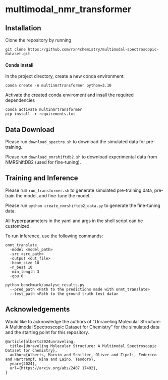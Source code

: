 # multimodal_nmr_transformer

## Installation

Clone the repository by running

```
git clone https://github.com/rxn4chemistry/multimodal-spectroscopic-dataset.git
```
#### Conda install 

In the project directory, create a new conda environment:
```
conda create -n multinmrtransformer python=3.10
```
Activate the created conda enviroment and insall the required dependencies

```
conda activate multinmrtransformer
pip install -r requirements.txt
```

## Data Download

Please run `download_spectra.sh` to download the simulated data for pre-training.

Please run `download_nmrshiftdb2.sh` to download experimental data from NMRShiftDB2 (used for fine-tuning).

## Training and Inference

Please run `run_transformer.sh` to generate simulated pre-training data, pre-train the model, and fine-tune the model.

Please run `python create_nmrshiftdb2_data.py` to generate the fine-tuning data.

All hyperparameters in the yaml and args in the shell script can be customized.

To run inference, use the following commands:

```
onmt_translate 
  -model <model_path> 
  -src <src_path> 
  -output <out_file> 
  -beam_size 10 
  -n_best 10 
  -min_length 3 
  -gpu 0
```

```
python benchmark/analyse_results.py 
  --pred_path <Path to the predictions made with onmt_translate>
  --test_path <Path to the ground truth test data>
```

## Acknowledgements
Would like to acknowledge the authors of "Unraveling Molecular Structure: A Multimodal Spectroscopic Dataset for Chemistry" for the simulated data and the starting point for this repository.

```
@article{alberts2024unraveling,
  title={Unraveling Molecular Structure: A Multimodal Spectroscopic Dataset for Chemistry},
  author={Alberts, Marvin and Schilter, Oliver and Zipoli, Federico and Hartrampf, Nina and Laino, Teodoro},
  year={2024},
  url={https://arxiv.org/abs/2407.17492}, 
}
```
